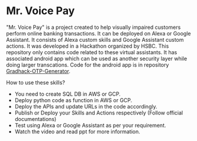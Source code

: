 # Mr. Voice Pay

"Mr. Voice Pay" is a project created to help visually impaired customers perform online banking transactions. It can be deployed on Alexa or Google Assistant. It consists of Alexa custom skills and Google Assistant custom actions. 
It was developed in a Hackathon organized by HSBC.
This repository only contains code related to these virtual assistants. It has associated android app which can be used as another security layer while doing larger transcations.
Code for the android app is in repository [Gradhack-OTP-Generator](https://github.com/sourabhk25/Gradhack-OTP-Generator).

How to use these skills?

- You need to create SQL DB in AWS or GCP.
- Deploy python code as function in AWS or GCP.
- Deploy the APIs and update URLs in the code accordingly.
- Publish or Deploy your Skills and Actions respectively (Follow official documentations)
- Test using Alexa or Google Assistant as per your requirement.
- Watch the video and read ppt for more information.
